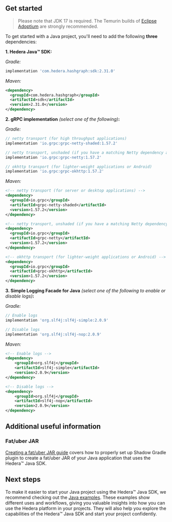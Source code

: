 ## Get started

> Please note that JDK 17 is required. The Temurin builds of [Eclipse Adoptium](https://adoptium.net/) are strongly recommended.

To get started with a Java project, you'll need to add the following **three** dependencies:

**1. Hedera Java™ SDK:**

_Gradle:_
```groovy
implementation 'com.hedera.hashgraph:sdk:2.31.0'
```

_Maven:_
```xml
<dependency>
  <groupId>com.hedera.hashgraph</groupId>
  <artifactId>sdk</artifactId>
  <version>2.31.0</version>
</dependency>
```

**2. gRPC implementation** _(select one of the following)_**:**

_Gradle:_
```groovy
// netty transport (for high throughput applications)
implementation 'io.grpc:grpc-netty-shaded:1.57.2'
```
```groovy
// netty transport, unshaded (if you have a matching Netty dependency already)
implementation 'io.grpc:grpc-netty:1.57.2'
```
```groovy
// okhttp transport (for lighter-weight applications or Android)
implementation 'io.grpc:grpc-okhttp:1.57.2'
```

_Maven:_
```xml
<!-- netty transport (for server or desktop applications) -->
<dependency>
  <groupId>io.grpc</groupId>
  <artifactId>grpc-netty-shaded</artifactId>
  <version>1.57.2</version>
</dependency>
```
```xml
<!-- netty transport, unshaded (if you have a matching Netty dependency already) -->
<dependency>
  <groupId>io.grpc</groupId>
  <artifactId>grpc-netty</artifactId>
  <version>1.57.2</version>
</dependency>
```
```xml
<!-- okhttp transport (for lighter-weight applications or Android) -->
<dependency>
  <groupId>io.grpc</groupId>
  <artifactId>grpc-okhttp</artifactId>
  <version>1.57.2</version>
</dependency>
```

**3. Simple Logging Facade for Java** _(select one of the following to enable or disable logs)_**:**

_Gradle:_
```groovy
// Enable logs
implementation 'org.slf4j:slf4j-simple:2.0.9'
```
```groovy
// Disable logs
implementation 'org.slf4j:slf4j-nop:2.0.9'
```

_Maven:_
```xml
<!-- Enable logs -->
<dependency>
    <groupId>org.slf4j</groupId>
    <artifactId>slf4j-simple</artifactId>
    <version>2.0.9</version>
</dependency>
```
```xml
<!-- Disable logs -->
<dependency>
    <groupId>org.slf4j</groupId>
    <artifactId>slf4j-nop</artifactId>
    <version>2.0.9</version>
</dependency>
```

## Additional useful information
### Fat/uber JAR
[Creating a fat/uber JAR guide](create-jar-guide.md) covers how to properly set up Shadow Gradle plugin
to create a fat/uber JAR of your Java application that uses the Hedera™ Java SDK.

## Next steps
To make it easier to start your Java project using the Hedera™ Java SDK,
we recommend checking out the [Java examples](../../examples/README.md).
These examples show different uses and workflows,
giving you valuable insights into how you can use the Hedera platform in your projects.
They will also help you explore the capabilities of the Hedera™ Java SDK
and start your project confidently.

